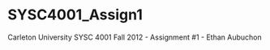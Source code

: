 SYSC4001_Assign1
================

Carleton University SYSC 4001 Fall 2012 - Assignment #1 - Ethan Aubuchon